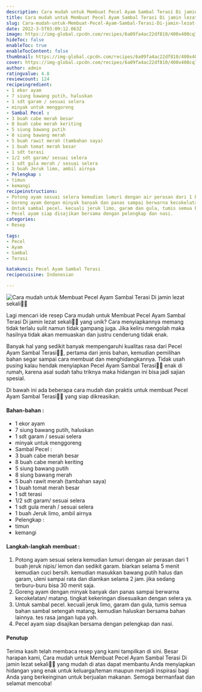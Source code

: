 ```yaml
---
description: Cara mudah untuk Membuat Pecel Ayam Sambal Terasi Di jamin lezat sekali"
title: Cara mudah untuk Membuat Pecel Ayam Sambal Terasi Di jamin lezat sekali
slug: Cara-mudah-untuk-Membuat-Pecel-Ayam-Sambal-Terasi-Di-jamin-lezat-sekali
date: 2022-3-5T03:09:12.063Z
image: https://img-global.cpcdn.com/recipes/6a09fa4ac22df810/400x400cq70/photo.jpg
hideToc: false
enableToc: true
enableTocContent: false
thumbnail: https://img-global.cpcdn.com/recipes/6a09fa4ac22df810/400x400cq70/photo.jpg
cover: https://img-global.cpcdn.com/recipes/6a09fa4ac22df810/400x400cq70/photo.jpg
author: admin
ratingvalue: 4.8
reviewcount: 124
recipeingredient:
- 1 ekor ayam
- 7 siung bawang putih, haluskan
- 1 sdt garam / sesuai selera
- minyak untuk menggoreng
- Sambal Pecel :
- 3 buah cabe merah besar
- 8 buah cabe merah keriting
- 5 siung bawang putih
- 8 siung bawang merah
- 5 buah rawit merah (tambahan saya)
- 1 buah tomat merah besar
- 1 sdt terasi
- 1/2 sdt garam/ sesuai selera
- 1 sdt gula merah / sesuai selera
- 1 buah Jeruk limo, ambil airnya
- Pelengkap :
- timun
- kemangi
recipeinstructions:
- Potong ayam sesuai selera kemudian lumuri dengan air perasan dari 1 buah jeruk nipis/ lemon dan sedikit garam. biarkan selama 5 menit kemudian cuci bersih. kemudian masukkan bawang putih halus dan garam, uleni sampai rata dan diamkan selama 2 jam. jika sedang terburu-buru bisa 30 menit saja.
- Goreng ayam dengan minyak banyak dan panas sampai berwarna kecokelatan/ matang. tingkat kekeringan disesuaikan dengan selera ya.
- Untuk sambal pecel. kecuali jeruk limo, garam dan gula, tumis semua bahan sambal setengah matang, kemudian haluskan bersama bahan lainnya. tes rasa jangan lupa yah.
- Pecel ayam siap disajikan bersama dengan pelengkap dan nasi.
categories:
- Resep

tags:
- Pecel
- Ayam
- Sambal
- Terasi

katakunci: Pecel Ayam Sambal Terasi
recipecuisine: Indonesian

---
```


![Cara mudah untuk Membuat Pecel Ayam Sambal Terasi Di jamin lezat sekali👩‍🍳](https://img-global.cpcdn.com/recipes/6a09fa4ac22df810/400x400cq70/photo.jpg)

Lagi mencari ide resep Cara mudah untuk Membuat Pecel Ayam Sambal Terasi Di jamin lezat sekali👩‍🍳 yang unik? Cara menyiapkannya memang tidak terlalu sulit namun tidak gampang juga. Jika keliru mengolah maka hasilnya tidak akan memuaskan dan justru cenderung tidak enak.

Banyak hal yang sedikit banyak mempengaruhi kualitas rasa dari Pecel Ayam Sambal Terasi👩‍🍳, pertama dari jenis bahan, kemudian pemilihan bahan segar sampai cara membuat dan menghidangkannya. Tidak usah pusing kalau hendak menyiapkan Pecel Ayam Sambal Terasi👩‍🍳 enak di rumah, karena asal sudah tahu triknya maka hidangan ini bisa jadi sajian spesial.

Di bawah ini ada beberapa cara mudah dan praktis untuk membuat Pecel Ayam Sambal Terasi👩‍🍳 yang siap dikreasikan.

<!--inarticleads1-->

#### Bahan-bahan :

- 1 ekor ayam
- 7 siung bawang putih, haluskan
- 1 sdt garam / sesuai selera
- minyak untuk menggoreng
- Sambal Pecel :
- 3 buah cabe merah besar
- 8 buah cabe merah keriting
- 5 siung bawang putih
- 8 siung bawang merah
- 5 buah rawit merah (tambahan saya)
- 1 buah tomat merah besar
- 1 sdt terasi
- 1/2 sdt garam/ sesuai selera
- 1 sdt gula merah / sesuai selera
- 1 buah Jeruk limo, ambil airnya
- Pelengkap :
- timun
- kemangi

<!--inarticleads2-->

#### Langkah-langkah membuat :

1. Potong ayam sesuai selera kemudian lumuri dengan air perasan dari 1 buah jeruk nipis/ lemon dan sedikit garam. biarkan selama 5 menit kemudian cuci bersih. kemudian masukkan bawang putih halus dan garam, uleni sampai rata dan diamkan selama 2 jam. jika sedang terburu-buru bisa 30 menit saja.
1. Goreng ayam dengan minyak banyak dan panas sampai berwarna kecokelatan/ matang. tingkat kekeringan disesuaikan dengan selera ya.
1. Untuk sambal pecel. kecuali jeruk limo, garam dan gula, tumis semua bahan sambal setengah matang, kemudian haluskan bersama bahan lainnya. tes rasa jangan lupa yah.
1. Pecel ayam siap disajikan bersama dengan pelengkap dan nasi.

#### Penutup

Terima kasih telah membaca resep yang kami tampilkan di sini. Besar harapan kami, Cara mudah untuk Membuat Pecel Ayam Sambal Terasi Di jamin lezat sekali👩‍🍳 yang mudah di atas dapat membantu Anda menyiapkan hidangan yang enak untuk keluarga/teman maupun menjadi inspirasi bagi Anda yang berkeinginan untuk berjualan makanan. Semoga bermanfaat dan selamat mencoba!